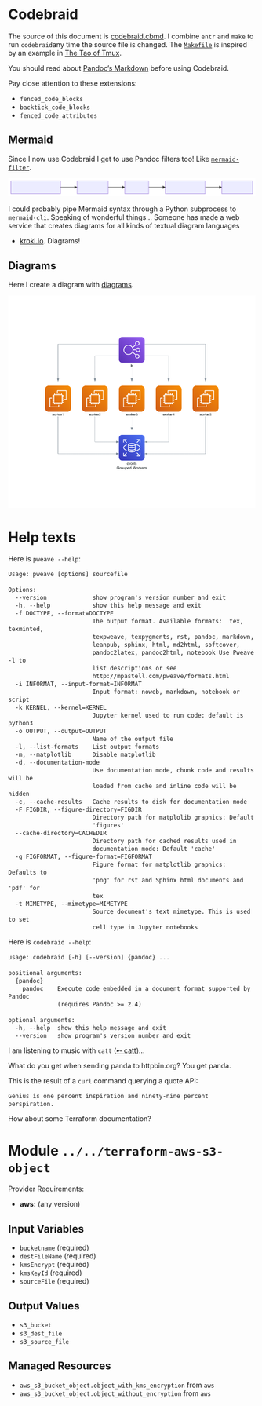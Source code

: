 # Codebraid

The source of this document is [codebraid.cbmd](./codebraid.cbmd). I
combine `entr` and `make` to run `codebraid`any time the source file is
changed. The [`Makefile`](../Makefile) is inspired by an example in [The
Tao of Tmux](https://leanpub.com/the-tao-of-tmux/read#file-watching).

You should read about [Pandoc’s
Markdown](https://pandoc.org/MANUAL.html#pandocs-markdown) before using
Codebraid.

Pay close attention to these extensions:

  - `fenced_code_blocks`
  - `backtick_code_blocks`
  - `fenced_code_attributes`

## Mermaid

Since I now use Codebraid I get to use Pandoc filters too\! Like
[`mermaid-filter`](https://github.com/raghur/mermaid-filter).

![](img/diagram-1.svg)

I could probably pipe Mermaid syntax through a Python subprocess to
`mermaid-cli`. Speaking of wonderful things… Someone has made a web
service that creates diagrams for all kinds of textual diagram languages
- [kroki.io](https://kroki.io/). Diagrams\!

<!-- - https://gist.github.com/jerieljan/4c82515ff5f2b2e4dd5122d354a82b7e -->

<!-- - https://monodraw.helftone.com/ -->

<!-- - https://app.diagrams.net/ aka Drawio has AWS 3D -->

## Diagrams

Here I create a diagram with
[diagrams](https://github.com/mingrammer/diagrams).

![Grouped Workers](grouped_workers.png)

# Help texts

Here is `pweave --help`:

``` stdout
Usage: pweave [options] sourcefile

Options:
  --version             show program's version number and exit
  -h, --help            show this help message and exit
  -f DOCTYPE, --format=DOCTYPE
                        The output format. Available formats:  tex, texminted,
                        texpweave, texpygments, rst, pandoc, markdown,
                        leanpub, sphinx, html, md2html, softcover,
                        pandoc2latex, pandoc2html, notebook Use Pweave -l to
                        list descriptions or see
                        http://mpastell.com/pweave/formats.html
  -i INFORMAT, --input-format=INFORMAT
                        Input format: noweb, markdown, notebook or script
  -k KERNEL, --kernel=KERNEL
                        Jupyter kernel used to run code: default is python3
  -o OUTPUT, --output=OUTPUT
                        Name of the output file
  -l, --list-formats    List output formats
  -m, --matplotlib      Disable matplotlib
  -d, --documentation-mode
                        Use documentation mode, chunk code and results will be
                        loaded from cache and inline code will be hidden
  -c, --cache-results   Cache results to disk for documentation mode
  -F FIGDIR, --figure-directory=FIGDIR
                        Directory path for matplolib graphics: Default
                        'figures'
  --cache-directory=CACHEDIR
                        Directory path for cached results used in
                        documentation mode: Default 'cache'
  -g FIGFORMAT, --figure-format=FIGFORMAT
                        Figure format for matplotlib graphics: Defaults to
                        'png' for rst and Sphinx html documents and 'pdf' for
                        tex
  -t MIMETYPE, --mimetype=MIMETYPE
                        Source document's text mimetype. This is used to set
                        cell type in Jupyter notebooks
```

Here is `codebraid --help`:

``` stdout
usage: codebraid [-h] [--version] {pandoc} ...

positional arguments:
  {pandoc}
    pandoc    Execute code embedded in a document format supported by Pandoc
              (requires Pandoc >= 2.4)

optional arguments:
  -h, --help  show this help message and exit
  --version   show program's version number and exit
```

I am listening to music with `catt` ([➸
catt](https://github.com/skorokithakis/catt))…

What do you get when sending panda to httpbin.org? You get panda.

This is the result of a `curl` command querying a quote API:

``` stdout
Genius is one percent inspiration and ninety-nine percent perspiration.
```

How about some Terraform documentation?

# Module `../../terraform-aws-s3-object`

Provider Requirements:
* **aws:** (any version)

## Input Variables
* `bucketname` (required)
* `destFileName` (required)
* `kmsEncrypt` (required)
* `kmsKeyId` (required)
* `sourceFile` (required)

## Output Values
* `s3_bucket`
* `s3_dest_file`
* `s3_source_file`

## Managed Resources
* `aws_s3_bucket_object.object_with_kms_encryption` from `aws`
* `aws_s3_bucket_object.object_without_encryption` from `aws`
